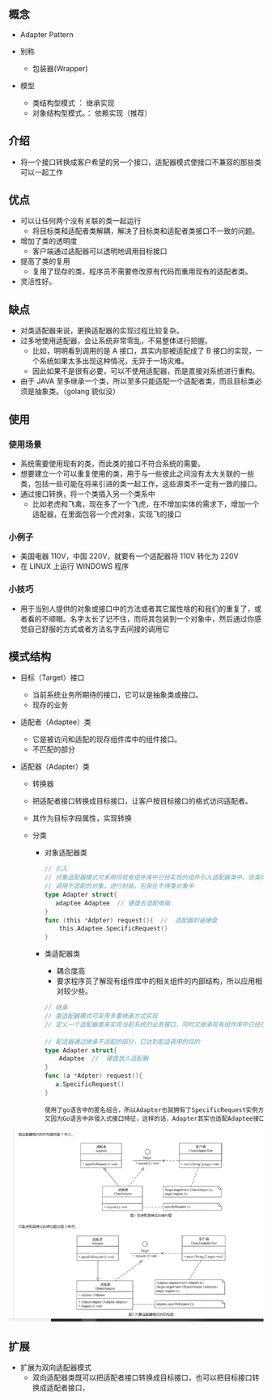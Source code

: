 ## 概念

*  Adapter Pattern 
*  别称
    
    *  包装器(Wrapper) 
*  模型
    *  类结构型模式       ： 继承实现
    *  对象结构型模式。： 依赖实现（推荐）
    
    

## 介绍

*   将一个接口转换成客户希望的另一个接口，适配器模式使接口不兼容的那些类可以一起工作 



## 优点

*   可以让任何两个没有关联的类一起运行
    *   将目标类和适配者类解耦，解决了目标类和适配者类接口不一致的问题。
*   增加了类的透明度
    *   客户端通过适配器可以透明地调用目标接口
*   提高了类的复用
    *   复用了现存的类，程序员不需要修改原有代码而重用现有的适配者类。
*   灵活性好。

## 缺点

*   对类适配器来说，更换适配器的实现过程比较复杂。
*   过多地使用适配器，会让系统非常零乱，不易整体进行把握。
    *   比如，明明看到调用的是 A 接口，其实内部被适配成了 B 接口的实现，一个系统如果太多出现这种情况，无异于一场灾难。
    *   因此如果不是很有必要，可以不使用适配器，而是直接对系统进行重构。
*   由于 JAVA 至多继承一个类，所以至多只能适配一个适配者类，而且目标类必须是抽象类。（golang 貌似没）

## 使用

### 使用场景

*   系统需要使用现有的类，而此类的接口不符合系统的需要。 
*   想要建立一个可以重复使用的类，用于与一些彼此之间没有太大关联的一些类，包括一些可能在将来引进的类一起工作，这些源类不一定有一致的接口。 
*   通过接口转换，将一个类插入另一个类系中
    *   比如老虎和飞禽，现在多了一个飞虎，在不增加实体的需求下，增加一个适配器，在里面包容一个虎对象，实现飞的接口

### 小例子

*   美国电器 110V，中国 220V，就要有一个适配器将 110V 转化为 220V
*   在 LINUX 上运行 WINDOWS 程序



### 小技巧

*   用于当别人提供的对象或接口中的方法或者其它属性啥的和我们的重复了，或者看的不顺眼。名字太长了记不住，而将其包装到一个对象中，然后通过你感觉自己舒服的方式或者方法名字去间接的调用它

## 模式结构

*   目标（Target）接口

    *   当前系统业务所期待的接口，它可以是抽象类或接口。
    *   现存的业务 

*   适配者（Adaptee）类

    *   它是被访问和适配的现存组件库中的组件接口。
    *   不匹配的部分

*   适配器（Adapter）类

    *   转换器

    *   把适配者接口转换成目标接口，让客户按目标接口的格式访问适配者。

    *   其作为目标字段属性，实现转换

    *   分类

        *   对象适配器类

            ```go
            // 引入
            // 对象适配器模式可釆用将现有组件库中已经实现的组件引入适配器类中，该类同时实现当前系统的业务接口
            // 调用不适配的对象，进行封装，包装在不得类对象中
            type Adapter struct{
               adaptee Adaptee  // 硬盘去适配电脑
            }
            func (this *Adpter) request(){  //  适配器封装硬盘
                this.Adaptee.SpecificRequest()
            }
            ```

            

        *   类适配器类

            *   耦合度高
            *   要求程序员了解现有组件库中的相关组件的内部结构，所以应用相对较少些。

            ```go
            // 继承
            // 类适配器模式可采用多重继承方式实现
            // 定义一个适配器类来实现当前系统的业务接口，同时又继承现有组件库中已经存在的组件(不适配的部分)。
            
            // 配适器通过继承不适配的部分，已达到配适调用的目的
            type Adapter struct{
                Adaptee  //  硬盘放入适配器
            }
            func (a *Adpter) request(){
               a.SpecificRequest()
            }
            
            使用了go语言中的匿名组合，所以Adapter也就拥有了SpecificRequest实例方法
            又因为Go语言中非侵入式接口特征，这样的话，Adapter其实也适配Adaptee接口
            
            ```

            

![image-20200918154334746](image-20200918154334746.png)





## 扩展

*   扩展为双向适配器模式
    *   双向适配器类既可以把适配者接口转换成目标接口，也可以把目标接口转换成适配者接口，